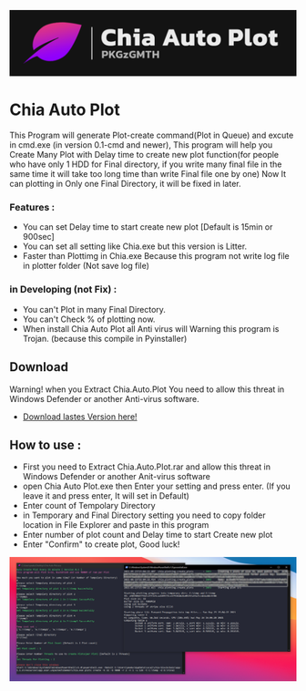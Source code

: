 ![alt text](https://github.com/PKGzGMTH/chia-auto-plot/blob/master/github%20banner.png)
# Chia Auto Plot
This Program will generate Plot-create command(Plot in Queue) and excute in cmd.exe (in version 0.1-cmd and newer), This program will help you Create Many Plot with Delay time to create new plot function(for people who have only 1 HDD for Final directory, if you write many final file in the same time it will take too long time than write Final file one by one) 
Now It can plotting in Only one Final Directory, it will be fixed in later.

### Features :
- You can set Delay time to start create new plot [Default is 15min or 900sec]
- You can set all setting like Chia.exe but this version is Litter.
- Faster than Plottimg in Chia.exe Because this program not write log file in plotter folder (Not save log file)
### in Developing (not Fix) :
- You can't Plot in many Final Directory.
- You can't Check % of plotting now.
- When install Chia Auto Plot all Anti virus will Warning this program is Trojan. (because this compile in Pyinstaller)

## Download
Warning! when you Extract Chia.Auto.Plot You need to allow this threat in Windows Defender or another Anti-virus software.
- [Download lastes Version here!](https://github.com/PKGzGMTH/chia-auto-plot/releases/latest)


## How to use :
- First you need to Extract Chia.Auto.Plot.rar and allow this threat in Windows Defender or another Anit-virus software
- open Chia Auto Plot.exe then Enter your setting and press enter. (If you leave it and press enter, It will set in Default)
- Enter count of Tempolary Directory
- in Temporary and Final Directory setting you need to copy folder location in File Explorer and paste in this program
- Enter number of plot count and Delay time to start Create new plot
- Enter "Confirm" to create plot, Good luck!

![alt text](https://github.com/PKGzGMTH/chia-auto-plot/blob/master/Example.PNG)
